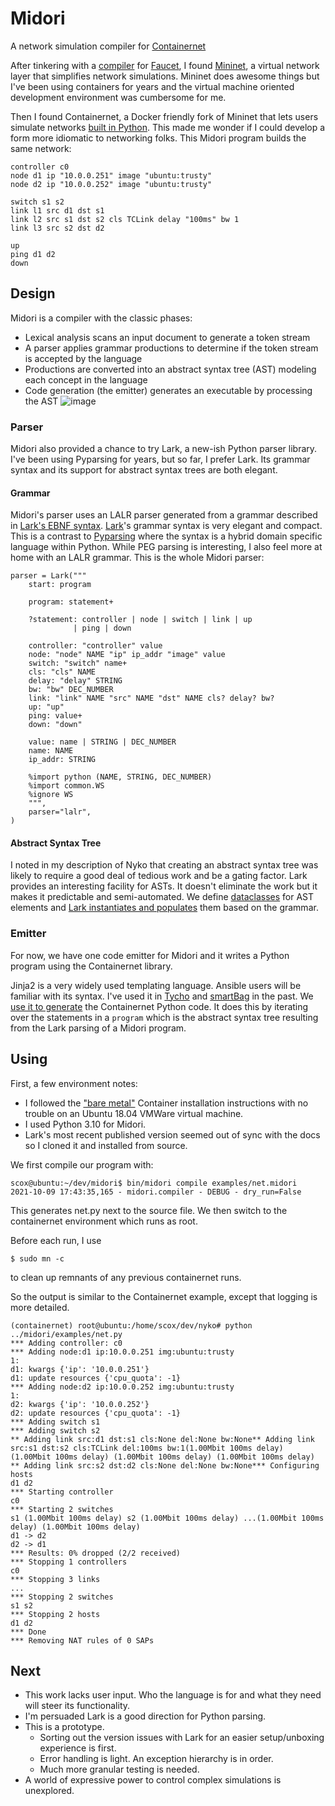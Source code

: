 # Midori
A network simulation compiler for [Containernet](https://containernet.github.io/)

After tinkering with a [compiler](https://github.com/stevencox/nyko) for [Faucet](https://docs.faucet.nz/en/latest/intro.html), I found [Mininet](http://mininet.org/), a virtual network layer that simplifies network simulations. Mininet does awesome things but I've been using containers for years and the virtual machine oriented development environment was cumbersome for me.

Then I found Containernet, a Docker friendly fork of Mininet that lets users simulate networks [built in Python](https://containernet.github.io/#get-started). This made me wonder if I could develop a form more idiomatic to networking folks. This Midori program builds the same network:

```
controller c0
node d1 ip "10.0.0.251" image "ubuntu:trusty"
node d2 ip "10.0.0.252" image "ubuntu:trusty"

switch s1 s2
link l1 src d1 dst s1
link l2 src s1 dst s2 cls TCLink delay "100ms" bw 1
link l3 src s2 dst d2

up
ping d1 d2
down
```

## Design


Midori is a compiler with the classic phases:
  * Lexical analysis scans an input document to generate a token stream
  * A parser applies grammar productions to determine if the token stream is accepted by the language
  * Productions are converted into an abstract syntax tree (AST) modeling each concept in the language
  * Code generation (the emitter) generates an executable by processing the AST
![image](https://user-images.githubusercontent.com/306971/136678115-dae6a844-a391-400d-bfdd-339ad0e4f567.png)

### Parser
Midori also provided a chance to try Lark, a new-ish Python parser library. I've been using Pyparsing for years, but so far, I prefer Lark. Its grammar syntax and its support for abstract syntax trees are both elegant.

#### Grammar

Midori's parser uses an LALR parser generated from a grammar described in [Lark's EBNF syntax](https://lark-parser.readthedocs.io/en/latest/grammar.html?highlight=ebnf#general-syntax-and-notes). [Lark](https://lark-parser.readthedocs.io/en/latest/index.html)'s grammar syntax is very elegant and compact. This is a contrast to [Pyparsing](https://github.com/helxplatform/tranql/blob/master/src/tranql/grammar.py) where the syntax is a hybrid domain specific language within Python. While PEG parsing is interesting, I also feel more at home with an LALR grammar. This is the whole Midori parser: 
```
parser = Lark("""
    start: program

    program: statement+

    ?statement: controller | node | switch | link | up
              | ping | down

    controller: "controller" value
    node: "node" NAME "ip" ip_addr "image" value
    switch: "switch" name+
    cls: "cls" NAME
    delay: "delay" STRING
    bw: "bw" DEC_NUMBER
    link: "link" NAME "src" NAME "dst" NAME cls? delay? bw?
    up: "up"
    ping: value+
    down: "down"

    value: name | STRING | DEC_NUMBER
    name: NAME
    ip_addr: STRING

    %import python (NAME, STRING, DEC_NUMBER)
    %import common.WS
    %ignore WS
    """,
    parser="lalr",
)
```

#### Abstract Syntax Tree
I noted in my description of Nyko that creating an abstract syntax tree was likely to require a good deal of tedious work and be a gating factor. Lark provides an interesting facility for ASTs. It doesn't eliminate the work but it makes it predictable and semi-automated. We define [dataclasses](https://docs.python.org/3/library/dataclasses.html) for AST elements and [Lark instantiates and populates](https://github.com/stevencox/midori/blob/main/src/midori/parser.py#L58) them based on the grammar.

### Emitter
For now, we have one code emitter for Midori and it writes a Python program using the Containernet library.

Jinja2 is a very widely used templating language. Ansible users will be familiar with its syntax. I've used it in [Tycho](https://github.com/helxplatform/tycho/blob/master/tycho/template/pod.yaml) and [smartBag](https://github.com/NCATS-Tangerine/smartBag/blob/master/app.py.j2) in the past. We [use it to generate](https://github.com/stevencox/midori/blob/main/src/midori/network.jinja2) the Containernet Python code. It does this by iterating over the statements in a `program` which is the abstract syntax tree resulting from the Lark parsing of a Midori program.

## Using

First, a few environment notes:
  * I followed the ["bare metal"](https://containernet.github.io/#installation) Container installation instructions with no trouble on an Ubuntu 18.04 VMWare virtual machine. 
  * I used Python 3.10 for Midori.
  * Lark's most recent published version seemed out of sync with the docs so I cloned it and installed from source.

We first compile our program with:
```
scox@ubuntu:~/dev/midori$ bin/midori compile examples/net.midori
2021-10-09 17:43:35,165 - midori.compiler - DEBUG - dry_run=False
```
This generates net.py next to the source file. We then switch to the containernet environment which runs as root.

Before each run, I use
```
$ sudo mn -c
```
to clean up remnants of any previous containernet runs.

So the output is similar to the Containernet example, except that logging is more detailed. 
```
(containernet) root@ubuntu:/home/scox/dev/nyko# python ../midori/examples/net.py 
*** Adding controller: c0
*** Adding node:d1 ip:10.0.0.251 img:ubuntu:trusty
1: 
d1: kwargs {'ip': '10.0.0.251'}
d1: update resources {'cpu_quota': -1}
*** Adding node:d2 ip:10.0.0.252 img:ubuntu:trusty
1: 
d2: kwargs {'ip': '10.0.0.252'}
d2: update resources {'cpu_quota': -1}
*** Adding switch s1
*** Adding switch s2
** Adding link src:d1 dst:s1 cls:None del:None bw:None** Adding link src:s1 dst:s2 cls:TCLink del:100ms bw:1(1.00Mbit 100ms delay) (1.00Mbit 100ms delay) (1.00Mbit 100ms delay) (1.00Mbit 100ms delay) ** Adding link src:s2 dst:d2 cls:None del:None bw:None*** Configuring hosts
d1 d2 
*** Starting controller
c0 
*** Starting 2 switches
s1 (1.00Mbit 100ms delay) s2 (1.00Mbit 100ms delay) ...(1.00Mbit 100ms delay) (1.00Mbit 100ms delay) 
d1 -> d2 
d2 -> d1 
*** Results: 0% dropped (2/2 received)
*** Stopping 1 controllers
c0 
*** Stopping 3 links
...
*** Stopping 2 switches
s1 s2 
*** Stopping 2 hosts
d1 d2 
*** Done
*** Removing NAT rules of 0 SAPs
```

## Next
  * This work lacks user input. Who the language is for and what they need will steer its functionality.
  * I'm persuaded Lark is a good direction for Python parsing.
  * This is a prototype. 
    * Sorting out the version issues with Lark for an easier setup/unboxing experience is first.
    * Error handling is light. An exception hierarchy is in order.
    * Much more granular testing is needed.
  * A world of expressive power to control complex simulations is unexplored.

